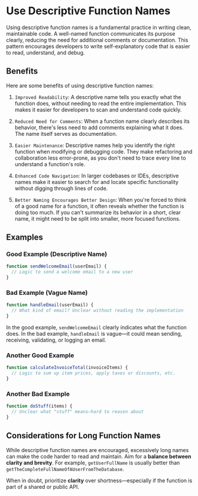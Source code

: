# Use Descriptive Function Names

Using descriptive function names is a fundamental practice in writing clean, maintainable code. A well-named function communicates its purpose clearly, reducing the need for additional comments or documentation. This pattern encourages developers to write self-explanatory code that is easier to read, understand, and debug.

## Benefits

Here are some benefits of using descriptive function names:

1. `Improved Readability`: A descriptive name tells you exactly what the function does, without needing to read the entire implementation. This makes it easier for developers to scan and understand code quickly.

2. `Reduced Need for Comments`: When a function name clearly describes its behavior, there's less need to add comments explaining what it does. The name itself serves as documentation.

3. `Easier Maintenance`: Descriptive names help you identify the right function when modifying or debugging code. They make refactoring and collaboration less error-prone, as you don't need to trace every line to understand a function's role.

4. `Enhanced Code Navigation`: In larger codebases or IDEs, descriptive names make it easier to search for and locate specific functionality without digging through lines of code.

5. `Better Naming Encourages Better Design`: When you're forced to think of a good name for a function, it often reveals whether the function is doing too much. If you can't summarize its behavior in a short, clear name, it might need to be split into smaller, more focused functions.

## Examples

### Good Example (Descriptive Name)

```js
function sendWelcomeEmail(userEmail) {
  // Logic to send a welcome email to a new user
}
```

### Bad Example (Vague Name)

```js
function handleEmail(userEmail) {
  // What kind of email? Unclear without reading the implementation
}
```

In the good example, `sendWelcomeEmail` clearly indicates what the function does. In the bad example, `handleEmail` is vague—it could mean sending, receiving, validating, or logging an email.

### Another Good Example

```js
function calculateInvoiceTotal(invoiceItems) {
  // Logic to sum up item prices, apply taxes or discounts, etc.
}
```

### Another Bad Example

```js
function doStuff(items) {
  // Unclear what "stuff" means—hard to reason about
}
```

## Considerations for Long Function Names

While descriptive function names are encouraged, excessively long names can make the code harder to read and maintain. Aim for a **balance between clarity and brevity**. For example, `getUserFullName` is usually better than `getTheCompleteFullNameOfAUserFromTheDatabase`.

When in doubt, prioritize **clarity** over shortness—especially if the function is part of a shared or public API.

